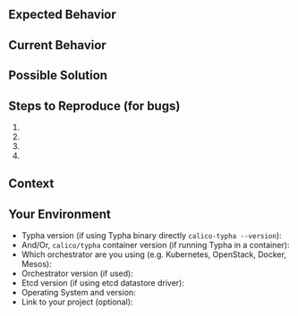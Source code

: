 <!--- Provide a general summary of the issue in the Title above -->

## Expected Behavior
<!--- If you're describing a bug, tell us what should happen -->
<!--- If you're suggesting a change/improvement, tell us how it should work -->

## Current Behavior
<!--- If describing a bug, tell us what happens instead of the expected behavior -->
<!--- If suggesting a change/improvement, explain the difference from current behavior -->

## Possible Solution
<!--- Not obligatory, but suggest a fix/reason/workaround for the bug, -->
<!--- or ideas how to implement the addition or change -->

## Steps to Reproduce (for bugs)
<!--- Provide a link to a live example, or an unambiguous set of steps to -->
<!--- reproduce this bug. Include code to reproduce, if relevant -->
1.
2.
3.
4.

## Context
<!--- How has this issue affected you? What are you trying to accomplish? -->
<!--- Providing context helps us come up with a solution that is most useful in the real world -->

## Your Environment
<!--- Include as many relevant details about the environment you experienced the bug in -->
* Typha version (if using Typha binary directly `calico-typha --version`):
* And/Or, `calico/typha` container version (if running Typha in a container):
* Which orchestrator are you using (e.g. Kubernetes, OpenStack, Docker, Mesos):
* Orchestrator version (if used):
* Etcd version (if using etcd datastore driver):
* Operating System and version:
* Link to your project (optional):
